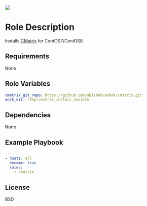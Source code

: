 [![](https://github.com/ansible-roles-matsumura/cmatrix/workflows/build/badge.svg)](https://github.com/ansible-roles-matsumura/cmatrix/actions?query=workflow%3Abuild)

Role Description
=========

Installs [CMatrix](https://github.com/abishekvashok/cmatrix) for CentOS7/CentOS8.

Requirements
------------

None

Role Variables
--------------

```YAML
cmatrix_git_repo: https://github.com/abishekvashok/cmatrix.git
work_dir: /tmp/cmatrix_install_ansible
```

Dependencies
------------

None

Example Playbook
----------------

```YAML
---
- hosts: all
  become: true
  roles:
    - cmatrix
```

License
-------

BSD

